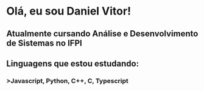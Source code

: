 # Olá, eu sou Daniel Vitor!
## Atualmente cursando Análise e Desenvolvimento de Sistemas no IFPI
## Linguagens que estou estudando:
### >Javascript, Python, C++, C, Typescript
<div>
  <a href="https://github-readme-stats.vercel.app/api?username=anuraghazra"><a/>
<div/>
